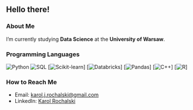 ## Hello there! 

### About Me

I’m currently studying **Data Science** at the **University of Warsaw**.

### **Programming Languages**  
![Python](https://img.shields.io/badge/-Python-3776AB?style=flat-square&logo=python&logoColor=white)  ![SQL](https://img.shields.io/badge/-SQL-003B57?style=flat-square&logo=sql&logoColor=white)  [![Scikit-learn](https://img.shields.io/badge/-scikit--learn-%23F7931E?logo=scikit-learn&logoColor=white)] [![Databricks](https://img.shields.io/badge/Databricks-FF3621?logo=databricks&logoColor=fff)] [![Pandas](https://img.shields.io/badge/Pandas-150458?logo=pandas&logoColor=fff)] [![C++](https://img.shields.io/badge/C++-%2300599C.svg?logo=c%2B%2B&logoColor=white)] [![R](https://img.shields.io/badge/R-%23276DC3.svg?logo=r&logoColor=white)]
### How to Reach Me

-  Email: [karol.j.rochalski@gmail.com](mailto:karol.j.rochalski@gmail.com)
-  LinkedIn: [Karol Rochalski](https://www.linkedin.com/in/karol-rochalski/) 

